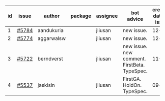 | id | issue | author | package | assignee | bot advice | created date of issue | target release date | date from target |
| ------ | ------ | ------ | ------ | ------ | ------ | ------ | ------ | :-----: |
| 1 | [#5784](https://github.com/Azure/sdk-release-request/issues/5784) | aandukuria |  | jliusan | new issue. | 12-16 | 01-23 |  |
| 2 | [#5774](https://github.com/Azure/sdk-release-request/issues/5774) | aggarwalsw |  | jliusan | new issue. | 12-11 | 01-24 |  |
| 3 | [#5722](https://github.com/Azure/sdk-release-request/issues/5722) | berndverst |  | jliusan | new issue. new comment. FirstBeta. TypeSpec. | 11-15 | 02-21 |  |
| 4 | [#5537](https://github.com/Azure/sdk-release-request/issues/5537) | jaskisin |  | jliusan | FirstGA. HoldOn. TypeSpec. | 09-27 | 01-24 |  |
